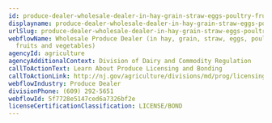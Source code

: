 ```yaml
---
id: produce-dealer-wholesale-dealer-in-hay-grain-straw-eggs-poultry-fruits-and-vegetables
displayname: produce-dealer-wholesale-dealer-in-hay-grain-straw-eggs-poultry-fruits-and-vegetables
urlSlug: produce-dealer-wholesale-dealer-in-hay-grain-straw-eggs-poultry-fruits-and-vegetables
webflowName: Wholesale Produce Dealer (in hay, grain, straw, eggs, poultry,
  fruits and vegetables)
agencyId: agriculture
agencyAdditionalContext: Division of Dairy and Commodity Regulation
callToActionText: Learn About Produce Licensing and Bonding
callToActionLink: http://nj.gov/agriculture/divisions/md/prog/licensing.html
webflowIndustry: Produce Dealer
divisionPhone: (609) 292-5651
webflowId: 5f7728e5147ced6a7326bf2e
licenseCertificationClassification: LICENSE/BOND
---
```

